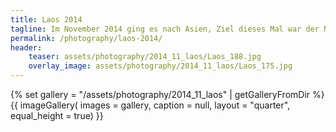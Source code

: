 ```yaml
---
title: Laos 2014
tagline: Im November 2014 ging es nach Asien, Ziel dieses Mal war der Norden Thailands und Laos. Beides auf jeden Fall landschaftlich sehr sehenswert.
permalink: /photography/laos-2014/
header:
    teaser: assets/photography/2014_11_laos/Laos_188.jpg
    overlay_image: assets/photography/2014_11_laos/Laos_175.jpg
---
```


{% set gallery = "/assets/photography/2014_11_laos" | getGalleryFromDir %}
{{ imageGallery(
    images = gallery,
    caption = null,
    layout = "quarter",
    equal_height = true) }}
